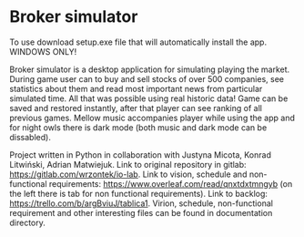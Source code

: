 # Broker simulator
To use download setup.exe file that will automatically install the app. WINDOWS ONLY!

Broker simulator is a desktop application for simulating playing the market. 
During game user can to buy and sell stocks of over 500 companies, see statistics about them and read most important news from particular simulated time. 
All that was possible using real historic data!
Game can be saved and restored instantly, after that player can see ranking of all previous games. 
Mellow music accompanies player while using the app and for night owls there is dark mode (both music and dark mode can be dissabled).

Project written in Python in collaboration with Justyna Micota, Konrad Litwiński, Adrian Matwiejuk.
Link to original repository in gitlab: https://gitlab.com/wrzontek/io-lab.
Link to vision, schedule and non-functional requirements: https://www.overleaf.com/read/qnxtdxtmngyb (on the left there is tab for non functional requirements).
Link to backlog: https://trello.com/b/argBviuJ/tablica1.
Virion, schedule, non-functional requirement and other interesting files can be found in documentation directory.
